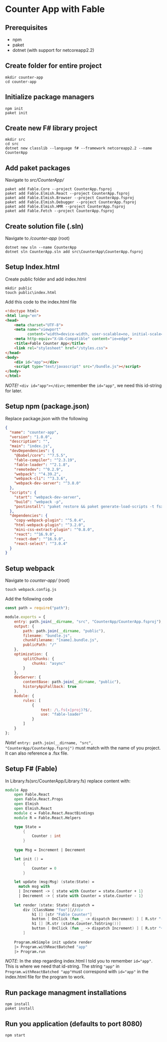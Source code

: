 # Counter App with Fable

## Prerequisites
- npm
- paket
- dotnet (with support for netcoreapp2.2)

## Create folder for entire project
```
mkdir counter-app
cd counter-app
```

## Initialize package managers
```
npm init
paket init
```

## Create new F# library project
```
mkdir src
cd src
dotnet new classlib --language f# --framework netcoreapp2.2 --name CounterApp
```

## Add paket packages
Navigate to *src/CounterApp/*
```
paket add Fable.Core --project CounterApp.fsproj
paket add Fable.Elmish.React --project CounterApp.fsproj
paket add Fable.Elmish.Browser --project CounterApp.fsproj
paket add Fable.Elmish.Debugger --project CounterApp.fsproj
paket add Fable.Elmish.HMR --project CounterApp.fsproj
paket add Fable.Fetch --project CounterApp.fsproj
```

## Create solution file (.sln)
Navigate to */counter-app* (root)
```
dotnet new sln --name CounterApp
dotnet sln CounterApp.sln add src\CounterApp\CounterApp.fsproj
```

## Setup Index.html
Create public folder and add index.html
```
mkdir public
touch public\index.html
```

Add this code to the index.html file
```html
<!doctype html>
<html lang="en">
<head>
    <meta charset="UTF-8">
    <meta name="viewport"
          content="width=device-width, user-scalable=no, initial-scale=1.0, maximum-scale=1.0, minimum-scale=1.0">
    <meta http-equiv="X-UA-Compatible" content="ie=edge">
    <title>Fable Counter App</title>
    <link rel="stylesheet" href="/styles.css">
</head>
<body>
    <div id="app"></div>
    <script type="text/javascript" src="/bundle.js"></script>
</body>
</html>
```
*NOTE!* `<div id="app"></div>`; remember the `id="app"`, we need this id-string for later.


## Setup npm (package.json)
Replace package.json with the following
```Json
{
  "name": "counter-app",
  "version": "1.0.0",
  "description": "",
  "main": "index.js",
  "devDependencies": {
    "@babel/core": "^7.5.5",
    "fable-compiler": "^2.3.19",
    "fable-loader": "^2.1.8",
    "remotedev": "^0.2.9",
    "webpack": "^4.39.2",
    "webpack-cli": "^3.3.6",
    "webpack-dev-server": "^3.8.0"
  },
  "scripts": {
    "start": "webpack-dev-server",
    "build": "webpack -p",
    "postinstall": "paket restore && paket generate-load-scripts -t fsx"
  },
  "dependencies": {
    "copy-webpack-plugin": "^5.0.4",
    "html-webpack-plugin": "^3.2.0",
    "mini-css-extract-plugin": "^0.8.0",
    "react": "^16.9.0",
    "react-dom": "^16.9.0",
    "react-select": "^3.0.4"
  }
}
```

## Setup webpack

Navigate to *counter-app/* (root) 
```
touch webpack.config.js
```
Add the following code
```Javascript
const path = require("path");

module.exports = {
    entry: path.join(__dirname, "src", "CounterApp/CounterApp.fsproj"),
    output: {
        path: path.join(__dirname, "public"),
        filename: "bundle.js",
        chunkFilename: "[name].bundle.js",
        publicPath: "/"
    },
    optimization: {
        splitChunks: {
            chunks: "async"
        }
    },
    devServer: {
        contentBase: path.join(__dirname, "public"),
        historyApiFallback: true
    },
    module: {
        rules: [
            {
                test: /\.fs(x|proj)?$/,
                use: "fable-loader"
            }
        ]
    }
};
```
*Note*! `entry: path.join(__dirname, "src", "CounterApp/CounterApp.fsproj")` must match with the name of you project. It can also reference a .fsx file.



## Setup F# (Fable)
In Library.fs(src/CounterApp/Library.fs)
replace content with:
```fsharp
module App
    open Fable.React
    open Fable.React.Props
    open Elmish
    open Elmish.React
    module c = Fable.React.ReactBindings
    module R = Fable.React.Helpers

    type State = 
        {
            Counter : int
        }
        
    type Msg = Increment | Decrement

    let init () =
        {
            Counter = 0
        }

    let update (msg:Msg) (state:State) =
      match msg with
      | Increment -> { state with Counter = state.Counter + 1}
      | Decrement -> { state with Counter = state.Counter - 1}
        
    let render (state: State) dispatch =
        div [ClassName "foo"][//div
            h1 [] [str "Fable Counter"]
            button [ OnClick (fun _ -> dispatch Decrement) ] [ R.str "-" ]
            h1 [] [R.str (state.Counter.ToString())]
            button [ OnClick (fun _ -> dispatch Increment) ] [ R.str "+" ]
        ]
            
    Program.mkSimple init update render
    |> Program.withReactBatched "app"
    |> Program.run
```
*NOTE*: 
In the step regarding index.html I told you to remember `id="app"`. This is where we need that id-string. 
The string `"app"` in `Program.withReactBatched "app"`must correspond with `id="app"` in the index.html file for the program to work.


## Run package managment installations
```
npm install
paket install
```

## Run you application (defaults to port 8080)
```
npm start
```

